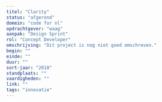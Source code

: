 ```yaml
---
titel: "Clarity"
status: "afgerond"
domein: "code for nl"
opdrachtgever: "waag"
aanpak: "Design Sprint"
rol: "Concept Developer"
omschrijving: "Dit project is nog niet goed omschreven."
begin: ""
einde: ""
duur: ""
sort-jaar: "2018"
standplaats: ""
vaardigheden: ""
link: ""
tags: "innovatie"
---
```

